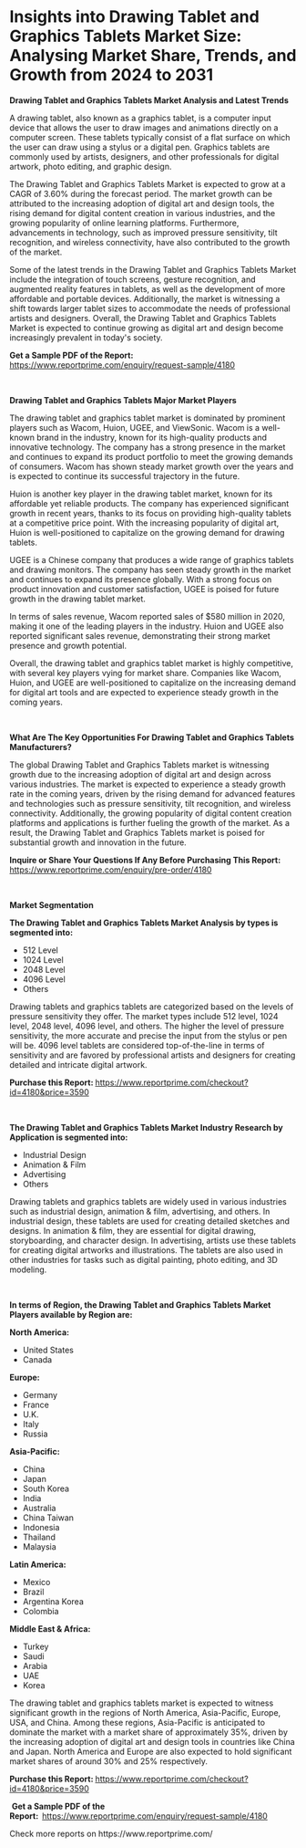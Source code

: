 <p><h1>Insights into Drawing Tablet and Graphics Tablets Market Size: Analysing Market Share, Trends, and Growth from 2024 to 2031</h1></p><p><strong>Drawing Tablet and Graphics Tablets Market Analysis and Latest Trends</strong></p>
<p><p>A drawing tablet, also known as a graphics tablet, is a computer input device that allows the user to draw images and animations directly on a computer screen. These tablets typically consist of a flat surface on which the user can draw using a stylus or a digital pen. Graphics tablets are commonly used by artists, designers, and other professionals for digital artwork, photo editing, and graphic design.</p><p>The Drawing Tablet and Graphics Tablets Market is expected to grow at a CAGR of 3.60% during the forecast period. The market growth can be attributed to the increasing adoption of digital art and design tools, the rising demand for digital content creation in various industries, and the growing popularity of online learning platforms. Furthermore, advancements in technology, such as improved pressure sensitivity, tilt recognition, and wireless connectivity, have also contributed to the growth of the market.</p><p>Some of the latest trends in the Drawing Tablet and Graphics Tablets Market include the integration of touch screens, gesture recognition, and augmented reality features in tablets, as well as the development of more affordable and portable devices. Additionally, the market is witnessing a shift towards larger tablet sizes to accommodate the needs of professional artists and designers. Overall, the Drawing Tablet and Graphics Tablets Market is expected to continue growing as digital art and design become increasingly prevalent in today's society.</p></p>
<p><strong>Get a Sample PDF of the Report:&nbsp;</strong> <a href="https://www.reportprime.com/enquiry/request-sample/4180">https://www.reportprime.com/enquiry/request-sample/4180</a></p>
<p>&nbsp;</p>
<p><strong>Drawing Tablet and Graphics Tablets Major Market Players</strong></p>
<p><p>The drawing tablet and graphics tablet market is dominated by prominent players such as Wacom, Huion, UGEE, and ViewSonic. Wacom is a well-known brand in the industry, known for its high-quality products and innovative technology. The company has a strong presence in the market and continues to expand its product portfolio to meet the growing demands of consumers. Wacom has shown steady market growth over the years and is expected to continue its successful trajectory in the future.</p><p>Huion is another key player in the drawing tablet market, known for its affordable yet reliable products. The company has experienced significant growth in recent years, thanks to its focus on providing high-quality tablets at a competitive price point. With the increasing popularity of digital art, Huion is well-positioned to capitalize on the growing demand for drawing tablets.</p><p>UGEE is a Chinese company that produces a wide range of graphics tablets and drawing monitors. The company has seen steady growth in the market and continues to expand its presence globally. With a strong focus on product innovation and customer satisfaction, UGEE is poised for future growth in the drawing tablet market.</p><p>In terms of sales revenue, Wacom reported sales of $580 million in 2020, making it one of the leading players in the industry. Huion and UGEE also reported significant sales revenue, demonstrating their strong market presence and growth potential.</p><p>Overall, the drawing tablet and graphics tablet market is highly competitive, with several key players vying for market share. Companies like Wacom, Huion, and UGEE are well-positioned to capitalize on the increasing demand for digital art tools and are expected to experience steady growth in the coming years.</p></p>
<p>&nbsp;</p>
<p><strong>What Are The Key Opportunities For Drawing Tablet and Graphics Tablets Manufacturers?</strong></p>
<p><p>The global Drawing Tablet and Graphics Tablets market is witnessing growth due to the increasing adoption of digital art and design across various industries. The market is expected to experience a steady growth rate in the coming years, driven by the rising demand for advanced features and technologies such as pressure sensitivity, tilt recognition, and wireless connectivity. Additionally, the growing popularity of digital content creation platforms and applications is further fueling the growth of the market. As a result, the Drawing Tablet and Graphics Tablets market is poised for substantial growth and innovation in the future.</p></p>
<p><strong>Inquire or Share Your Questions If Any Before Purchasing This Report:</strong> <a href="https://www.reportprime.com/enquiry/pre-order/4180">https://www.reportprime.com/enquiry/pre-order/4180</a></p>
<p>&nbsp;</p>
<p><strong>Market Segmentation</strong></p>
<p><strong>The Drawing Tablet and Graphics Tablets Market Analysis by types is segmented into:</strong></p>
<p><ul><li>512 Level</li><li>1024 Level</li><li>2048 Level</li><li>4096 Level</li><li>Others</li></ul></p>
<p><p>Drawing tablets and graphics tablets are categorized based on the levels of pressure sensitivity they offer. The market types include 512 level, 1024 level, 2048 level, 4096 level, and others. The higher the level of pressure sensitivity, the more accurate and precise the input from the stylus or pen will be. 4096 level tablets are considered top-of-the-line in terms of sensitivity and are favored by professional artists and designers for creating detailed and intricate digital artwork.</p></p>
<p><strong>Purchase this Report:&nbsp;</strong><a href="https://www.reportprime.com/checkout?id=4180&price=3590">https://www.reportprime.com/checkout?id=4180&price=3590</a></p>
<p>&nbsp;</p>
<p><strong>The Drawing Tablet and Graphics Tablets Market Industry Research by Application is segmented into:</strong></p>
<p><ul><li>Industrial Design</li><li>Animation & Film</li><li>Advertising</li><li>Others</li></ul></p>
<p><p>Drawing tablets and graphics tablets are widely used in various industries such as industrial design, animation & film, advertising, and others. In industrial design, these tablets are used for creating detailed sketches and designs. In animation & film, they are essential for digital drawing, storyboarding, and character design. In advertising, artists use these tablets for creating digital artworks and illustrations. The tablets are also used in other industries for tasks such as digital painting, photo editing, and 3D modeling.</p></p>
<p>&nbsp;</p>
<p><strong>In terms of Region, the Drawing Tablet and Graphics Tablets Market Players available by Region are:</strong></p>
<p>
    <p> <strong> North America: </strong>
        <ul>
            <li>United States</li>
            <li>Canada</li>
        </ul>
        </p> 
    <p> <strong> Europe: </strong>
        <ul>
            <li>Germany</li>
            <li>France</li>
            <li>U.K.</li>
            <li>Italy</li>
            <li>Russia</li>
        </ul>
        </p> 
    <p> <strong> Asia-Pacific: </strong>
        <ul>
            <li>China</li>
            <li>Japan</li>
            <li>South Korea</li>
            <li>India</li>
            <li>Australia</li>
            <li>China Taiwan</li>
            <li>Indonesia</li>
            <li>Thailand</li>
            <li>Malaysia</li>
        </ul>
        </p> 
    <p> <strong> Latin America: </strong>
        <ul>
            <li>Mexico</li>
            <li>Brazil</li>
            <li>Argentina Korea</li>
            <li>Colombia</li>
        </ul>
        </p> 
    <p> <strong> Middle East & Africa: </strong>
        <ul>
            <li>Turkey</li>
            <li>Saudi</li>
            <li>Arabia</li>
            <li>UAE</li>
            <li>Korea</li>
        </ul>
    </p>
    </p>
<p><p>The drawing tablet and graphics tablets market is expected to witness significant growth in the regions of North America, Asia-Pacific, Europe, USA, and China. Among these regions, Asia-Pacific is anticipated to dominate the market with a market share of approximately 35%, driven by the increasing adoption of digital art and design tools in countries like China and Japan. North America and Europe are also expected to hold significant market shares of around 30% and 25% respectively.</p></p>
<p><strong>Purchase this Report: </strong><a href="https://www.reportprime.com/checkout?id=4180&price=3590">https://www.reportprime.com/checkout?id=4180&price=3590</a></p>
<p>&nbsp;<strong>Get a Sample PDF of the Report:&nbsp;&nbsp;</strong><a href="https://www.reportprime.com/enquiry/request-sample/4180">https://www.reportprime.com/enquiry/request-sample/4180</a></p>
<p><strong></strong></p>
<p>Check more reports on https://www.reportprime.com/</p>